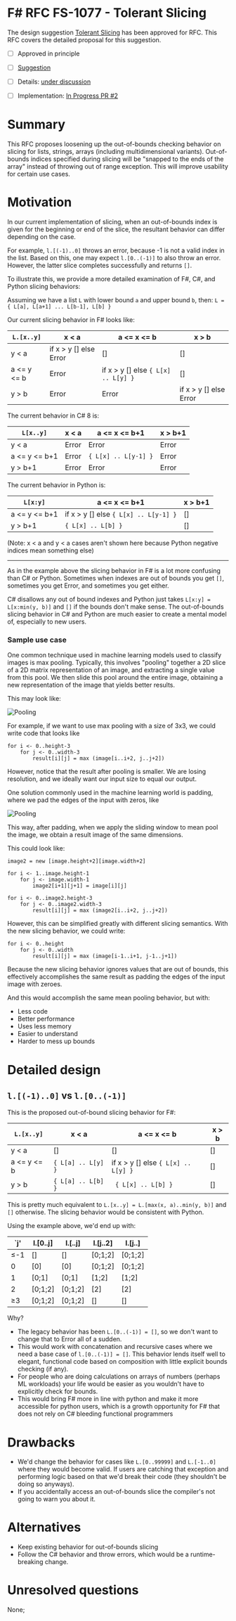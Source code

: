 # F# RFC FS-1077 - Tolerant Slicing

The design suggestion [Tolerant Slicing](https://github.com/Microsoft/visualfsharp/issues/2643) has been approved for RFC.
This RFC covers the detailed proposal for this suggestion.

* [ ] Approved in principle
* [ ] [Suggestion](https://github.com/Microsoft/visualfsharp/issues/2643)
* [ ] Details: [under discussion](https://github.com/fsharp/fslang-design/issues/217)
* [ ] Implementation: [In Progress PR #2](https://github.com/dotnet/fsharp/pull/7541)


# Summary
[summary]: #summary
This RFC proposes loosening up the out-of-bounds checking behavior on slicing for lists, strings, arrays (including multidimensional variants). Out-of-bounds indices specified during slicing will be "snapped to the ends of the array" instead of throwing out of range exception. This will improve usability for certain use cases.


# Motivation
[motivation]: #motivation

In our current implementation of slicing, when an out-of-bounds index is given for the beginning or end of the slice, the resultant behavior can differ depending on the case.

For example, `l.[(-1)..0]` throws an error, because -1 is not a valid index in the list. Based on this, one may expect `l.[0..(-1)]` to also throw an error. However, the latter slice completes successfully and returns `[]`.

To illustrate this, we provide a more detailed examination of F#, C#, and Python slicing behaviors:


Assuming we have a list `L` with lower bound `a` and upper bound `b`, then:
`L = { L[a], L[a+1] ... L[b-1], L[b] } `

Our current slicing behavior in F# looks like:

`L.[x..y]` | x < a | a <= x <= b | x > b
--------|-------|---------------|-------
y < a | if x > y [] else Error | [] | []
a <= y <= b | Error | if x > y [] else `{ L[x] .. L[y] }` | []
y > b | Error | Error | if x > y [] else Error


The current behavior in C# 8 is:

`L[x..y]` | x < a | a <= x <= b+1 | x > b+1
-------|--------|------------------|------
y < a |  Error | Error | Error
a <= y <= b+1 | Error | `{ L[x] .. L[y-1] }` | Error
y > b+1 | Error | Error | Error

The current behavior in Python is:

`L[x:y]`  | a <= x <= b+1 | x > b+1
-----------------|------------------|------
a <= y <= b+1 | if x > y [] else `{ L[x] .. L[y-1] }` | []
y > b+1 |  `{ L[x] .. L[b] }` | []

(Note: x < a and y < a cases aren't shown here because Python negative indices mean something else)

---

As in the example above the slicing behavior in F# is a lot more confusing than C# or Python. Sometimes when indexes are out of bounds you get `[]`, sometimes you get Error, and sometimes you get either.

C# disallows any out of bound indexes and Python just takes `L[x:y] = L[x:min(y, b)]` and `[]` if the bounds don't make sense. The out-of-bounds slicing behavior in C# and Python are much easier to create a mental model of, especially to new users.

### Sample use case

One common technique used in machine learning models used to classify images is max pooling. Typically, this involves "pooling" together a 2D slice of a 2D matrix representation of an image, and extracting a single value from this pool. We then slide this pool around the entire image, obtaining a new representation of the image that yields better results.

This may look like:

![Pooling](https://miro.medium.com/max/803/1*Zx-ZMLKab7VOCQTxdZ1OAw.gif)

For example, if we want to use max pooling with a size of 3x3, we could write code that looks like
```
for i <- 0..height-3
    for j <- 0..width-3
        result[i][j] = max (image[i..i+2, j..j+2])
```

However, notice that the result after pooling is smaller. We are losing resolution, and we ideally want our input size to equal our output.

One solution commonly used in the machine learning world is padding, where we pad the edges of the input with zeros, like 

![Pooling](https://miro.medium.com/max/593/1*1okwhewf5KCtIPaFib4XaA.gif)

This way, after padding, when we apply the sliding window to mean pool the image, we obtain a result image of the same dimensions.

This could look like:

```
image2 = new [image.height+2][image.width+2]

for i <- 1..image.height-1
    for j <- image.width-1
        image2[i+1][j+1] = image[i][j]

for i <- 0..image2.height-3
    for j <- 0..image2.width-3
        result[i][j] = max (image2[i..i+2, j..j+2])
```

However, this can be simplified greatly with different slicing semantics. With the new slicing behavior, we could write:

```
for i <- 0..height
    for j <- 0..width
        result[i][j] = max (image[i-1..i+1, j-1..j+1])
```

Because the new slicing behavior ignores values that are out of bounds, this effectively accomplishes the same result as padding the edges of the input image with zeroes.

And this would accomplish the same mean pooling behavior, but with:
- Less code
- Better performance
- Uses less memory
- Easier to understand
- Harder to mess up bounds

# Detailed design
[design]: #detailed-design

## `l.[(-1)..0]` vs `l.[0..(-1)]`

This is the proposed out-of-bound slicing behavior for F#:

`L.[x..y]` | x < a | a <= x <= b | x > b
--------|-------|---------------|-------
y < a | [] | [] | []
a <= y <= b |  `{ L[a] .. L[y] }` |  if x > y [] else `{ L[x] .. L[y] }` | []
y > b | ` { L[a] .. L[b] } ` | ` { L[x] .. L[b] }` | []

This is pretty much equivalent to `L.[x..y] = L.[max(x, a)..min(y, b)]` and `[]` otherwise. The slicing behavior would be consistent with Python.

Using the example above, we'd end up with:


| `j'           | l.[0..j]      | l.[..j] | l.[j..2]  | l.[j..] |
| ------------- | ------------- | ------- | ------    | ------- |
| ≤-1           | []            | []     | [0;1;2]     | [0;1;2]   |
| 0             | [0]           | [0]     | [0;1;2]   | [0;1;2] |
| 1             | [0;1]         | [0;1]   | [1;2]     | [1;2]   |
| 2             | [0;1;2]       | [0;1;2] | [2]       | [2]     |
| ≥3            | [0;1;2]         | [0;1;2]   | []        | [] |

Why?
- The legacy behavior has been `L.[0..(-1)] = []`, so we don't want to change that to Error all of a sudden. 
- This would work with concatenation and recursive cases where we need a base case of `l.[0..(-1)] = []`. This behavior lends itself well to elegant, functional code based on composition with little explicit bounds checking (if any).
- For people who are doing calculations on arrays of numbers (perhaps ML workloads) your life would be easier as you wouldn't have to explicitly check for bounds.
- This would bring F# more in line with python and make it more accessible for python users, which is a growth opportunity for F# that does not rely on C# bleeding functional programmers

# Drawbacks
[drawbacks]: #drawbacks

- We'd change the behavior for cases like `L.[0..99999]` and `L.[-1..0]` where they would become valid. If users are catching that exception and performing logic based on that we'd break their code (they shouldn't be doing so anyways). 
- If you accidentally access an out-of-bounds slice the compiler's not going to warn you about it.

# Alternatives
[alternatives]: #alternatives

- Keep existing behavior for out-of-bounds slicing
- Follow the C# behavior and throw errors, which would be a runtime-breaking change.

# Unresolved questions
[unresolved]: #unresolved-questions

None;

